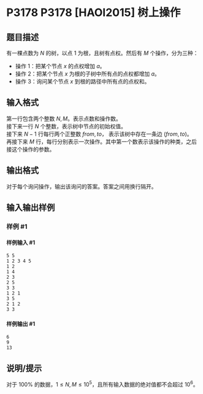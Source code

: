 # P3178 P3178 [HAOI2015] 树上操作

## 题目描述

有一棵点数为 $N$ 的树，以点 $1$ 为根，且树有点权。然后有 $M$ 个操作，分为三种：
- 操作 $1$：把某个节点 $x$ 的点权增加 $a$。
- 操作 $2$：把某个节点 $x$ 为根的子树中所有点的点权都增加 $a$。
- 操作 $3$：询问某个节点 $x$ 到根的路径中所有点的点权和。


## 输入格式

第一行包含两个整数 $N,M$。表示点数和操作数。  
接下来一行 $N$ 个整数，表示树中节点的初始权值。  
接下来 $N-1$ 行每行两个正整数 $\mathit{from},\mathit{to}$， 表示该树中存在一条边 $(\mathit{from},\mathit{to})$。  
再接下来 $M$ 行，每行分别表示一次操作。其中第一个数表示该操作的种类，之后接这个操作的参数。


## 输出格式

对于每个询问操作，输出该询问的答案。答案之间用换行隔开。


## 输入输出样例

### 样例 #1

#### 样例输入 #1

```
5 5
1 2 3 4 5
1 2
1 4
2 3
2 5
3 3
1 2 1
3 5
2 1 2
3 3
```

#### 样例输出 #1

```
6
9
13
```

## 说明/提示

对于 $100\%$ 的数据，$1\le N,M\le10^5$，且所有输入数据的绝对值都不会超过 $10^6$。

